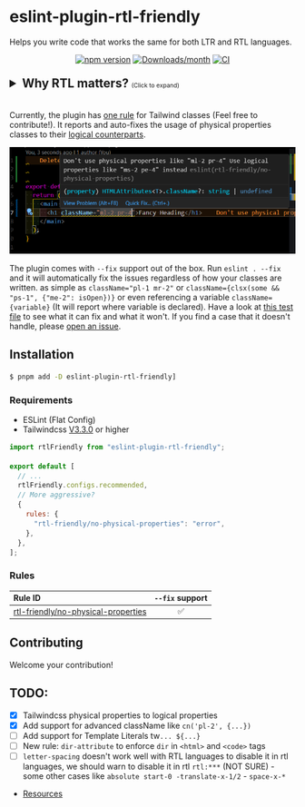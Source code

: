 # eslint-plugin-rtl-friendly

Helps you write code that works the same for both LTR and RTL languages.

<div align="center">

[![npm version](https://img.shields.io/npm/v/eslint-plugin-rtl-friendly.svg)](https://www.npmjs.com/package/eslint-plugin-rtl-friendly)
[![Downloads/month](https://img.shields.io/npm/dm/eslint-plugin-rtl-friendly.svg)](http://www.npmtrends.com/eslint-plugin-rtl-friendly)
[![CI](https://github.com/AhmedBaset/eslint-plugin-rtl-friendly/actions/workflows/ci.yml/badge.svg)](https://github.com/AhmedBaset/eslint-plugin-rtl-friendly/actions/workflows/ci.yml)

<!-- [![Build Status](https://travis-ci.org/mysticatea/eslint-plugin-rtl-friendly.svg?branch=master)](https://travis-ci.org/mysticatea/eslint-plugin-rtl-friendly)
[![Coverage Status](https://codecov.io/gh/mysticatea/eslint-plugin-rtl-friendly/branch/master/graph/badge.svg)](https://codecov.io/gh/mysticatea/eslint-plugin-rtl-friendly) -->

</div>

<details>
<summary
  style="font-size: 1.5em; font-weight: bold; margin-block: 1em;"
>Why RTL matters? <span style="font-size: 0.5em; font-weight: normal;">(Click to expand)</span></summary>

With a global audience of over 800 million people who speak right-to-left (RTL) languages, ensuring RTL readability is essential for international web apps. The **eslint-plugin-rtl-friendly** is a linter that helps you write RTL-friendly code.

## Why RTL matters?

```md
You read this text from left to right.
```

However, texts in RTL languages are read from right to left.

<div class="highlight highlight-text-md">
<pre dir="rtl">
هذا النص يُقرأ من اليمين إلى اليسار.
</pre>
</div>

Notice how GitHub's markdown aligns the text to the right. This isn’t a bug—it's how RTL languages are read.

Imagine you're writing code the traditional way, creating a button with text and an icon:

```jsx
return (
  <button>
    <CheckIcon className="mr-2" />
    <span>{getTranslation("buttons.done")}</span>
  </button>
);
```

The code above will work fine for LTR languages, but for RTL languages, the icon will appear on the right side of the text, just like the margin (`mr-2`). This means there will be no space between the icon and the text, and there will be extra space at the start of the button.

```jsx
LTR: [{icon} {text}]
RTL: [{text}{icon} ]
```

The solution is to use `me-2` instead of `mr-2`. `me-2` stands for `margin-inline-end`, which means "right" in LTR languages and "left" in RTL languages. The updated code should be:

```jsx
return (
  <button>
    <CheckIcon className="me-2" />
    <span>{getTranslation("buttons.done")}</span>
  </button>
);
```

## RTL languages:

- (ar) Arabic - العربية
- (arc) Aramaic - ܐܪܡܝܐ
- (ckb) Sorani Kurdish - کوردی
- (dv) Divehi - ދިވެހިބަސް
- (fa) Persian - فارسی
- (ha) Hausa - هَوُسَ
- (he) Hebrew - עברית
- (khw) Khowar - کھوار
- (ks) Kashmiri - कॉशुर
- (ps) Pashto - پښتو
- (sd) Sindhi - سنڌي
- (ur) Urdu - اردو
- (uz-Af) Uzbeki Afghanistan - ازبیک
- (yi) Yiddish - ייִדיש

> The orange areas on the map below show where RTL languages are spoken.  
> ![map](/.github/assets/languages-map.png)

</details>

Currently, the plugin has [one rule](/src/rules/no-phyisical-properties/README.md) for Tailwind classes (Feel free to contribute!). It reports and auto-fixes the usage of physical properties classes to their [logical counterparts](https://tailwindcss.com/blog/tailwindcss-v3-3#simplified-rtl-support-with-logical-properties).

![demo](/.github/assets/vscode-demo.png)

The plugin comes with `--fix` support out of the box. Run `eslint . --fix` and it will automatically fix the issues regardless of how your classes are written. as simple as `className="pl-1 mr-2"` or `className={clsx(some && "ps-1", {"me-2": isOpen})}` or even referencing a variable `className={variable}` (It will report where variable is declared). Have a look at [this test file](/src/rules/no-phyisical-properties/test.ts) to see what it can fix and what it won't. If you find a case that it doesn't handle, please [open an issue](https://github.com/AhmedBaset/eslint-plugin-rtl-friendly/issues/new).

## Installation

```bash
$ pnpm add -D eslint-plugin-rtl-friendly]
```

### Requirements

- ESLint (Flat Config)
- Tailwindcss [V3.3.0](https://tailwindcss.com/blog/tailwindcss-v3-3#simplified-rtl-support-with-logical-properties) or higher

```js
import rtlFriendly from "eslint-plugin-rtl-friendly";

export default [
  // ...
  rtlFriendly.configs.recommended,
  // More aggressive?
  {
    rules: {
      "rtl-friendly/no-physical-properties": "error",
    },
  },
];
```

### Rules

| Rule ID                                                                       | `--fix` support |
| :---------------------------------------------------------------------------- | :-------------: |
| [rtl-friendly/no-physical-properties](./docs/rules/no-physical-properties.md) |       ✅        |

<!--RULE_TABLE_END-->

## Contributing

Welcome your contribution!

## TODO:

- [x] Tailwindcss physical properties to logical properties
- [x] Add support for advanced className like `cn('pl-2', {...})`
- [ ] Add support for Template Literals tw`... ${...}`
- [ ] New rule: `dir-attribute` to enforce `dir` in `<html>` and `<code>` tags
- [ ] `letter-spacing` doesn't work well with RTL languages to disable it in rtl languages, we should warn to disable it in rtl `rtl:***` (NOT SURE) - some other cases like `absolute start-0 -translate-x-1/2` - `space-x-*`
- [Resources](https://rtlstyling.com/posts/rtl-styling)
